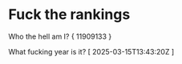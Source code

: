 # Fuck the rankings

Who the hell am I?
{ 11909133 }

What fucking year is it?
[ 2025-03-15T13:43:20Z ]
